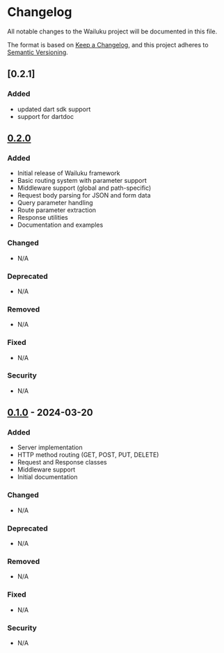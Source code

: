 # Changelog

All notable changes to the Wailuku project will be documented in this file.

The format is based on [Keep a Changelog](https://keepachangelog.com/en/1.0.0/),
and this project adheres to [Semantic Versioning](https://semver.org/spec/v2.0.0.html).

## [0.2.1]
### Added
- updated dart sdk support
- support for dartdoc

## [0.2.0]

### Added
- Initial release of Wailuku framework
- Basic routing system with parameter support
- Middleware support (global and path-specific)
- Request body parsing for JSON and form data
- Query parameter handling
- Route parameter extraction
- Response utilities
- Documentation and examples

### Changed
- N/A

### Deprecated
- N/A

### Removed
- N/A

### Fixed
- N/A

### Security
- N/A

## [0.1.0] - 2024-03-20

### Added
- Server implementation
- HTTP method routing (GET, POST, PUT, DELETE)
- Request and Response classes
- Middleware support
- Initial documentation

### Changed
- N/A

### Deprecated
- N/A

### Removed
- N/A

### Fixed
- N/A

### Security
- N/A

[0.2.0]: https://github.com/aminedakhlii/wailuku/releases/tag/0.2.0
[0.1.0]: https://github.com/aminedakhlii/wailuku/releases/tag/v0.1.0 